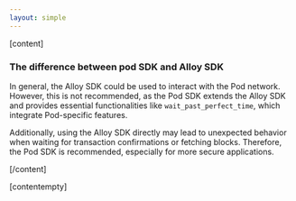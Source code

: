 ```yaml
---
layout: simple
---
```


<script>
    import {Code} from '$lib';
</script>

[content]

### The difference between pod SDK and Alloy SDK

In general, the Alloy SDK could be used to interact with the Pod network. However, this is not recommended, as the Pod SDK extends the Alloy SDK and provides essential functionalities like `wait_past_perfect_time`, which integrate Pod-specific features.

Additionally, using the Alloy SDK directly may lead to unexpected behavior when waiting for transaction confirmations or fetching blocks. Therefore, the Pod SDK is recommended, especially for more secure applications.

[/content]

[contentempty]
